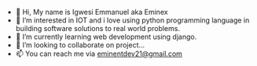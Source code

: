 - 👋 Hi, My name is Igwesi Emmanuel aka Eminex
- 👀 I’m interested in IOT and i love using python programming language
 in building software solutions to real world problems. 
- 🌱 I’m currently learning web development using django.
- 💞️ I’m looking to collaborate on project...
- 📫 You can reach me via eminentdev21@gmail.com

<!---
igwe9/igwe9 is a ✨ special ✨ repository because its `README.md` (this file) appears on your GitHub profile.
You can click the Preview link to take a look at your changes.
--->
